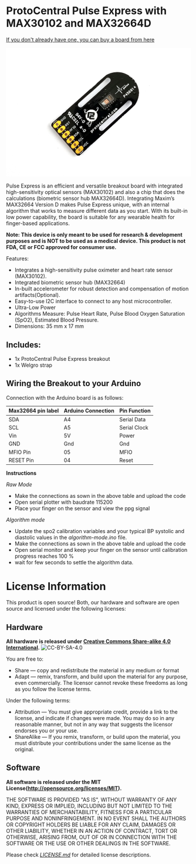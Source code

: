 ProtoCentral Pulse Express with MAX30102 and MAX32664D
================================

[If you don't already have one, you can buy a board from here](https://protocentral.com/product/pulse-express-pulse-ox-heart-rate-sensor-with-max32664/)

![](docs/pulse_exp.jpg)

Pulse Express is an efficient and versatile breakout board with integrated high-sensitivity optical sensors (MAX30102) and also a chip that does the calculations (biometric sensor hub MAX32664D). Integrating Maxim’s MAX32664 Version D makes Pulse Express unique, with an internal algorithm that works to measure different data as you start. With its built-in low power capability, the board is suitable for any wearable health for finger-based applications.

**Note: This device is only meant to be used for research & development purposes and is NOT to be used as a medical device. This product is not FDA, CE or FCC approved for consumer use.** 

Features:
* Integrates a high-sensitivity pulse oximeter and heart rate sensor (MAX30102).
* Integrated biometric sensor hub (MAX32664)
* In-built accelerometer for robust detection and compensation of motion artifacts(Optional).
* Easy-to-use I2C interface to connect to any host microcontroller.
* Ultra-Low Power
* Algorithms Measure:
  Pulse Heart Rate,
  Pulse Blood Oxygen Saturation (SpO2),
  Estimated Blood Pressure.
* Dimensions: 35 mm x 17  mm

Includes:
----------
* 1x ProtoCentral Pulse Express breakout
* 1x Welgro strap

Wiring the Breakout to your Arduino
------------------------------------
Connection with the Arduino board is as follows:
 
 |Max32664 pin label| Arduino Connection  |Pin Function      |
 |----------------- |---------------------|------------------|
 | SDA              | A4                  |  Serial Data     |
 | SCL              | A5                  |  Serial Clock    |
 | Vin              | 5V                  |  Power           |
 | GND              | Gnd                 |  Gnd             |
 | MFIO Pin         | 05                  |  MFIO            |
 | RESET Pin        | 04                  |  Reset           | 


**Instructions**

*Raw Mode*

* Make the connections as sown in the above table and upload the code
* Open serial plotter with baudrate 115200
* Place your finger on the sensor and view the ppg signal

*Algorithm mode*

* Update the spo2 calibration variables and your typical BP systolic and diastolic values in the *algorithm-mode.ino* file.
* Make the connections as sown in the above table and upload the code
* Open serial monitor and keep your finger on the sensor until calibration progress reaches 100 %
* wait for few seconds to settle the algorithm data.

License Information
===================

This product is open source! Both, our hardware and software are open source and licensed under the following licenses:

Hardware
---------

**All hardware is released under [Creative Commons Share-alike 4.0 International](http://creativecommons.org/licenses/by-sa/4.0/).**
![CC-BY-SA-4.0](https://i.creativecommons.org/l/by-sa/4.0/88x31.png)

You are free to:

* Share — copy and redistribute the material in any medium or format
* Adapt — remix, transform, and build upon the material for any purpose, even commercially.
The licensor cannot revoke these freedoms as long as you follow the license terms.

Under the following terms:

* Attribution — You must give appropriate credit, provide a link to the license, and indicate if changes were made. You may do so in any reasonable manner, but not in any way that suggests the licensor endorses you or your use.
* ShareAlike — If you remix, transform, or build upon the material, you must distribute your contributions under the same license as the original.

Software
--------

**All software is released under the MIT License(http://opensource.org/licenses/MIT).**

THE SOFTWARE IS PROVIDED "AS IS", WITHOUT WARRANTY OF ANY KIND, EXPRESS OR IMPLIED, INCLUDING BUT NOT LIMITED TO THE WARRANTIES OF MERCHANTABILITY, FITNESS FOR A PARTICULAR PURPOSE AND NONINFRINGEMENT. IN NO EVENT SHALL THE AUTHORS OR COPYRIGHT HOLDERS BE LIABLE FOR ANY CLAIM, DAMAGES OR OTHER LIABILITY, WHETHER IN AN ACTION OF CONTRACT, TORT OR OTHERWISE, ARISING FROM, OUT OF OR IN CONNECTION WITH THE SOFTWARE OR THE USE OR OTHER DEALINGS IN THE SOFTWARE.


Please check [*LICENSE.md*](LICENSE.md) for detailed license descriptions.

